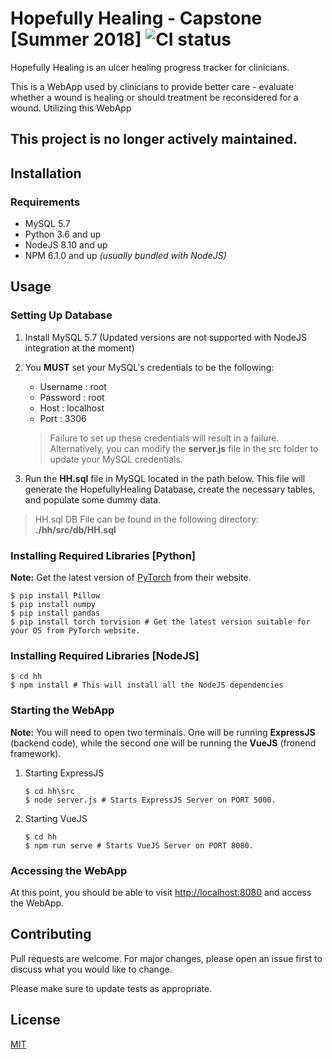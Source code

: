 # Hopefully Healing - Capstone [Summer 2018] ![CI status](https://img.shields.io/badge/build-passing-brightgreen.svg)

Hopefully Healing is an ulcer healing progress tracker for clinicians.

This is a WebApp used by clinicians to provide better care - evaluate whether a wound is healing or should treatment be reconsidered for a wound. Utilizing this WebApp 


## **This project is no longer actively maintained.**

## Installation

### Requirements
* MySQL 5.7
* Python 3.6 and up
* NodeJS 8.10 and up
* NPM 6.1.0 and up *(usually bundled with NodeJS)*

## Usage

### Setting Up Database
1. Install MySQL 5.7 (Updated versions are not supported with NodeJS integration at the moment)
2. You **MUST** set your MySQL's credentials to be the following:
   - Username : root
   - Password : root
   - Host : localhost
   - Port : 3306


   > Failure to set up these credentials will result in a failure. Alternatively, you can modify the **server.js** file in the src folder to update your MySQL credentials.

3. Run the **HH.sql** file in MySQL located in the path below. This file will generate the HopefullyHealing Database, create the necessary tables, and populate some dummy data.

> HH.sql DB File can be found in the following directory: **./hh/src/db/HH.sql**


### Installing Required Libraries [Python]

**Note:** Get the latest version of [PyTorch](https://pytorch.org/) from their website.

```
$ pip install Pillow
$ pip install numpy
$ pip install pandas
$ pip install torch torvision # Get the latest version suitable for your OS from PyTorch website.
```

### Installing Required Libraries [NodeJS]

```
$ cd hh
$ npm install # This will install all the NodeJS dependencies
```

### Starting the WebApp
**Note:** You will need to open two terminals. One will be running **ExpressJS** (backend code), while the second one will be running the **VueJS** (fronend framework).

1. Starting ExpressJS
   ```
   $ cd hh\src
   $ node server.js # Starts ExpressJS Server on PORT 5000.
   ```

2. Starting VueJS
   ```
   $ cd hh
   $ npm run serve # Starts VueJS Server on PORT 8080.
   ```

### Accessing the WebApp

At this point, you should be able to visit [http://localhost:8080](http://localhost:8080) and access the WebApp.

## Contributing
Pull requests are welcome. For major changes, please open an issue first to discuss what you would like to change.

Please make sure to update tests as appropriate.


## License
[MIT](https://choosealicense.com/licenses/mit/)
